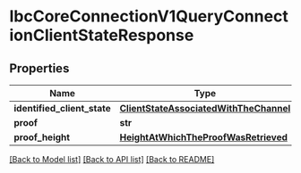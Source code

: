 # IbcCoreConnectionV1QueryConnectionClientStateResponse

## Properties
Name | Type | Description | Notes
------------ | ------------- | ------------- | -------------
**identified_client_state** | [**ClientStateAssociatedWithTheChannel**](ClientStateAssociatedWithTheChannel.md) |  | [optional] 
**proof** | **str** |  | [optional] 
**proof_height** | [**HeightAtWhichTheProofWasRetrieved**](HeightAtWhichTheProofWasRetrieved.md) |  | [optional] 

[[Back to Model list]](../README.md#documentation-for-models) [[Back to API list]](../README.md#documentation-for-api-endpoints) [[Back to README]](../README.md)


